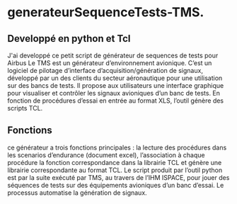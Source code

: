 
# generateurSequenceTests-TMS.
## Developpé en python et Tcl
J'ai developpé ce petit script de générateur de sequences de tests pour Airbus
Le TMS est un générateur d’environnement avionique. C’est un logiciel de pilotage d’interface d’acquisition/génération de signaux, développé par un des clients du secteur aéronautique pour une utilisation sur des bancs de tests. Il propose aux utilisateurs une interface graphique pour visualiser et contrôler les signaux avioniques d’un banc de tests. En fonction de procédures d’essai en entrée au format XLS, l’outil génère des scripts TCL. 
## Fonctions
ce générateur a trois fonctions principales : la lecture des procédures dans les scenarios d’endurance (document excel), l’association à chaque procédure la fonction correspondance dans la librairie TCL et génère une librairie correspondante au format TCL. Le script produit par l’outil python est par la suite exécuté par TMS, au travers de l’IHM ISPACE, pour jouer des séquences de tests sur des équipements avioniques d’un banc d’essai. Le processus automatise la génération de signaux.
